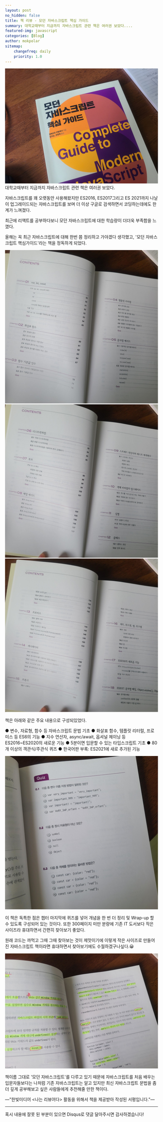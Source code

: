 ```yaml
---
layout: post
no_hidden: false
title: 책 리뷰 - 모던 자바스크립트 핵심 가이드
summary: 대학교때부터 지금까지 자바스크립트 관련 책은 여러권 보았다....
featured-img: javascript
categories: [Blog]
author: mokpolar
sitemap:
    changefreq: daily
    priority: 1.0
---
```


![](./../assets/img/posts/2021-06-22-01-01.jpeg)  
대학교때부터 지금까지 자바스크립트 관련 책은 여러권 보았다.

자바스크립트를 꽤 오랫동안 사용해왔지만 ES2016, ES2017그리고 ES 2021까지 나날이 업그레이드되는 자바스크립트를 보며 더 이상 구글로 검색하면서 코딩하는데에도 한계가 느껴졌다.

최근에 리액트를 공부하다보니 모던 자바스크립트에 대한 학습량이 더더욱 부족함을 느꼈다.

올해는 꼭 최근 자바스크립트에 대해 한번 쯤 정리하고 가야겠다 생각했고, '모던 자바스크립트 핵심가이드'라는 책을 정독하게 되었다.  

![](./../assets/img/posts/2021-06-22-01-02.jpeg)  
![](./../assets/img/posts/2021-06-22-01-03.jpeg)  
![](./../assets/img/posts/2021-06-22-01-04.jpeg)  


책은 아래와 같은 주요 내용으로 구성되있었다.

● 변수, 자료형, 함수 등 자바스크립트 문법 기초
● 화살표 함수, 템플릿 리터럴, 프로미스 등 ES6의 기능
● 지수 연산자, async/await, 옵셔널 체이닝 등 ES2016~ES2020의 새로운 기능
● 5분이면 입문할 수 있는 타입스크립트 기초
● 80개 이상의 객관식/주관식 퀴즈
● 한국어판 부록: ES2021에 새로 추가된 기능

![](./../assets/img/posts/2021-06-22-01-05.jpeg)  


이 책은 독특한 점은 챕터 마지막에 퀴즈를 넣어 개념을 한 번 더 정리 및 Wrap-up 할 수 있도록 구성되어 있는 것이다. 또한 300페이지 미만 분량에 기존 IT 도서보다 작은 사이즈라 휴대하면서 간편히 찾아보기 좋았다.

원래 코드는 까먹고 그때 그때 찾아보는 것이 제맛이기에 이렇게 작은 사이즈로 만들어진 자바스크립트 책이라면 휴대하면서 찾아보기에도 수월하겠구나싶다.😀

![](./../assets/img/posts/2021-06-22-01-06.jpeg)  


책이름 그대로 '모던 자바스크립트'를 다루고 있기 때문에 자바스크립트를 처음 배우는 입문자들보다는 나처럼 기존 자바스크립트는 알고 있지만 최신 자바스크립트 문법을 좀 더 깊게 공부해보고 싶은 사람들에게 추천해줄 만한 책이다.


—"한빛미디어 <나는 리뷰어다> 활동을 위해서 책을 제공받아 작성된 서평입니다."—

---

혹시 내용에 잘못 된 부분이 있으면 Disqus로 댓글 달아주시면 감사하겠습니다!
